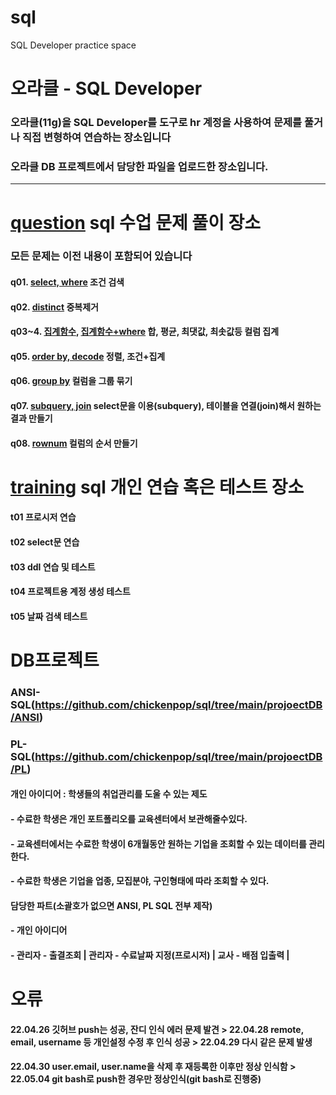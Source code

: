 # sql
SQL Developer practice space

# 오라클 - SQL Developer

### 오라클(11g)을 SQL Developer를 도구로 hr 계정을 사용하여 문제를 풀거나 직접 변형하여 연습하는 장소입니다 

### 오라클 DB 프로젝트에서 담당한 파일을 업로드한 장소입니다.

---

# [question](https://github.com/chickenpop/sql/tree/main/question) sql 수업 문제 풀이 장소

### 모든 문제는 이전 내용이 포함되어 있습니다

#### q01. [select, where](https://github.com/chickenpop/sql/blob/main/question/q01_select_where.sql) 조건 검색

#### q02. [distinct](https://github.com/chickenpop/sql/blob/main/question/q02_select_distinct.sql) 중복제거

#### q03~4. [집계함수](https://github.com/chickenpop/sql/blob/main/question/q03_aggregatioin_function.sql), [집계함수+where](https://github.com/chickenpop/sql/blob/main/question/q04_where_aggregatioin.sql) 합, 평균, 최댓값, 최솟값등 컬럼 집계

#### q05. [order by, decode](https://github.com/chickenpop/sql/blob/main/question/q05_orderby_decode.sql) 정렬, 조건+집계

#### q06. [group by](https://github.com/chickenpop/sql/blob/main/question/q06_groupby.sql) 컬럼을 그룹 묶기

#### q07. [subquery, join](https://github.com/chickenpop/sql/blob/main/question/q06_groupby.sql) select문을 이용(subquery), 테이블을 연결(join)해서 원하는 결과 만들기

#### q08. [rownum](https://github.com/chickenpop/sql/blob/main/question/q06_groupby.sql) 컬럼의 순서 만들기

# [training](https://github.com/chickenpop/sql/tree/main/training) sql 개인 연습 혹은 테스트 장소

#### t01 프로시저 연습

#### t02 select문 연습

#### t03 ddl 연습 및 테스트

#### t04 프로젝트용 계정 생성 테스트

#### t05 날짜 검색 테스트

# DB프로젝트

### ANSI-SQL(https://github.com/chickenpop/sql/tree/main/projoectDB/ANSI)

### PL-SQL(https://github.com/chickenpop/sql/tree/main/projoectDB/PL)

#### 개인 아이디어 : 학생들의 취업관리를 도울 수 있는 제도 

#### - 수료한 학생은 개인 포트폴리오를 교육센터에서 보관해줄수있다.

#### - 교육센터에서는 수료한 학생이 6개월동안 원하는 기업을 조회할 수 있는 데이터를 관리한다.

#### - 수료한 학생은 기업을 업종, 모집분야, 구인형태에 따라 조회할 수 있다.

#### 담당한 파트(소괄호가 없으면 ANSI, PL SQL 전부 제작)

#### - 개인 아이디어 

#### - 관리자 - 출결조회 | 관리자 - 수료날짜 지정(프로시저) | 교사 - 배점 입출력 |

# 오류

#### 22.04.26 깃허브 push는 성공, 잔디 인식 에러 문제 발견 > 22.04.28 remote, email, username 등 개인설정 수정 후 인식 성공 > 22.04.29 다시 같은 문제 발생

#### 22.04.30 user.email, user.name을 삭제 후 재등록한 이후만 정상 인식함 > 22.05.04 git bash로 push한 경우만 정상인식(git bash로 진행중)
